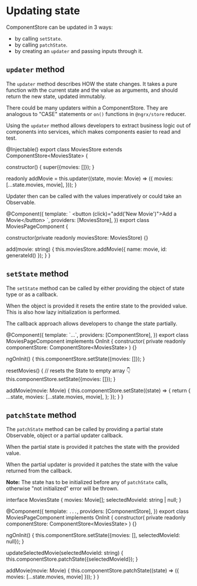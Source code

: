 # Updating state

ComponentStore can be updated in 3 ways:
- by calling `setState`.
- by calling `patchState`.
- by creating an `updater` and passing inputs through it.

## `updater` method

The `updater` method describes HOW the state changes. It takes a pure function with the current state and the value as arguments,
and should return the new state, updated immutably.

There could be many updaters within a ComponentStore. They are analogous to "CASE" statements or `on()` functions in `@ngrx/store` reducer.

<div class="alert is-helpful">

Using the `updater` method allows developers to extract business logic out of components into services,
which makes components easier to read and test.

</div>

<code-example header="movies.store.ts">
@Injectable()
export class MoviesStore extends ComponentStore&lt;MoviesState&gt; {
  
  constructor() {
    super({movies: []});
  }

  readonly addMovie = this.updater((state, movie: Movie) => ({
    movies: [...state.movies, movie],
  }));
}
</code-example>

Updater then can be called with the values imperatively or could take an Observable.

<code-example header="movies-page.component.ts">
@Component({
  template: `
    &lt;button (click)="add('New Movie')"&gt;Add a Movie&lt;/button&gt;
  `,
  providers: [MoviesStore],
})
export class MoviesPageComponent {

  constructor(private readonly moviesStore: MoviesStore) {}

  add(movie: string) {
    this.moviesStore.addMovie({ name: movie, id: generateId() });
  }
}
</code-example>

## `setState` method

The `setState` method can be called by either providing the object of state type or as a callback.

When the object is provided it resets the entire state to the provided value. This is also how lazy
initialization is performed.

The callback approach allows developers to change the state partially.

<code-example header="movies-page.component.ts">
@Component({
  template: `...`,
  providers: [ComponentStore],
})
export class MoviesPageComponent implements OnInit {
  constructor(
    private readonly componentStore: ComponentStore&lt;MoviesState&gt;
  ) {}

  ngOnInit() {
    this.componentStore.setState({movies: []});
  }

  resetMovies() {
    //    resets the State to empty array 👇
    this.componentStore.setState({movies: []});
  }

  addMovie(movie: Movie) {
    this.componentStore.setState((state) => {
      return {
        ...state,
        movies: [...state.movies, movie],
      };
    });
  }
}
</code-example>

## `patchState` method

The `patchState` method can be called by providing a partial state Observable<object>, object or a partial updater callback.

When the partial state is provided it patches the state with the provided value.

When the partial updater is provided it patches the state with the value returned from the callback.

<div class="alert is-important">

**Note:** The state has to be initialized before any of `patchState` calls, otherwise "not initialized" error will be thrown.

</div>

<code-example header="movies-page.component.ts">
interface MoviesState {
  movies: Movie[];
  selectedMovieId: string | null;
}

@Component({
  template: `...`,
  providers: [ComponentStore],
})
export class MoviesPageComponent implements OnInit {
  constructor(
    private readonly componentStore: ComponentStore&lt;MoviesState&gt;
  ) {}

  ngOnInit() {
    this.componentStore.setState({movies: [], selectedMovieId: null});
  }

  updateSelectedMovie(selectedMovieId: string) {
    this.componentStore.patchState({selectedMovieId});
  }

  addMovie(movie: Movie) {
    this.componentStore.patchState((state) => ({
      movies: [...state.movies, movie]
    }));
  }
}
</code-example>
